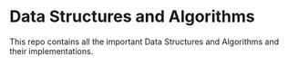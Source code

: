 #  Data Structures and Algorithms 
This repo contains all the important Data Structures and Algorithms and their implementations.